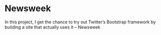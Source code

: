 # Newsweek
In this project, I get the chance to try out Twitter’s Bootstrap framework by building a site that actually uses it – Newsweek
